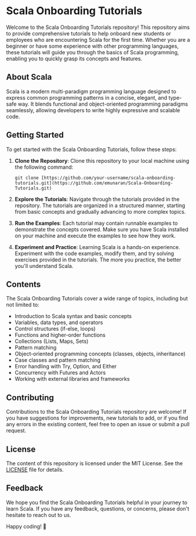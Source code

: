 # Scala Onboarding Tutorials

Welcome to the Scala Onboarding Tutorials repository! This repository aims to provide comprehensive tutorials to help onboard new students or employees who are encountering Scala for the first time. Whether you are a beginner or have some experience with other programming languages, these tutorials will guide you through the basics of Scala programming, enabling you to quickly grasp its concepts and features.

## About Scala

Scala is a modern multi-paradigm programming language designed to express common programming patterns in a concise, elegant, and type-safe way. It blends functional and object-oriented programming paradigms seamlessly, allowing developers to write highly expressive and scalable code.

## Getting Started

To get started with the Scala Onboarding Tutorials, follow these steps:

1. **Clone the Repository**: Clone this repository to your local machine using the following command:

   ```
   git clone [https://github.com/your-username/scala-onboarding-tutorials.git](https://github.com/emunaran/Scala-Onboarding-Tutorials.git)
   ```

2. **Explore the Tutorials**: Navigate through the tutorials provided in the repository. The tutorials are organized in a structured manner, starting from basic concepts and gradually advancing to more complex topics.

3. **Run the Examples**: Each tutorial may contain runnable examples to demonstrate the concepts covered. Make sure you have Scala installed on your machine and execute the examples to see how they work.

4. **Experiment and Practice**: Learning Scala is a hands-on experience. Experiment with the code examples, modify them, and try solving exercises provided in the tutorials. The more you practice, the better you'll understand Scala.

## Contents

The Scala Onboarding Tutorials cover a wide range of topics, including but not limited to:

- Introduction to Scala syntax and basic concepts
- Variables, data types, and operators
- Control structures (if-else, loops)
- Functions and higher-order functions
- Collections (Lists, Maps, Sets)
- Pattern matching
- Object-oriented programming concepts (classes, objects, inheritance)
- Case classes and pattern matching
- Error handling with Try, Option, and Either
- Concurrency with Futures and Actors
- Working with external libraries and frameworks

## Contributing

Contributions to the Scala Onboarding Tutorials repository are welcome! If you have suggestions for improvements, new tutorials to add, or if you find any errors in the existing content, feel free to open an issue or submit a pull request.

## License

The content of this repository is licensed under the MIT License. See the [LICENSE](LICENSE) file for details.

## Feedback

We hope you find the Scala Onboarding Tutorials helpful in your journey to learn Scala. If you have any feedback, questions, or concerns, please don't hesitate to reach out to us.

Happy coding! 🚀
